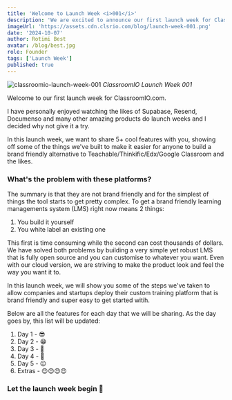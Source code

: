 ```yaml
---
title: 'Welcome to Launch Week <i>001</i>'
description: 'We are excited to announce our first launch week for ClassroomIO.com. We will be sharing a new feature every day for 5 days.'
imageUrl: 'https://assets.cdn.clsrio.com/blog/launch-week-001.png'
date: '2024-10-07'
author: Rotimi Best
avatar: /blog/best.jpg
role: Founder
tags: ['Launch Week']
published: true
---
```


![classroomio-launch-week-001](https://assets.cdn.clsrio.com/blog/launch-week-001.png)
_ClassroomIO Launch Week 001_

Welcome to our first launch week for ClassroomIO.com.

I have personally enjoyed watching the likes of Supabase, Resend, Documenso and many other amazing products do launch weeks and I decided why not give it a try.

In this launch week, we want to share 5+ cool features with you, showing off some of the things we've built to make it easier for anyone to build a brand friendly alternative to Teachable/Thinkific/Edx/Google Classroom and the likes.

### What's the problem with these platforms?

The summary is that they are not brand friendly and for the simplest of things the tool starts to get pretty complex. To get a brand friendly learning managements system (LMS) right now means 2 things:

1. You build it yourself
2. You white label an existing one

This first is time consuming while the second can cost thousands of dollars. We have solved both problems by building a very simple yet robust LMS that is fully open source and you can customise to whatever you want. Even with our cloud version, we are striving to make the product look and feel the way you want it to.

In this launch week, we will show you some of the steps we've taken to allow companies and startups deploy their custom training platform that is brand friendly and super easy to get started witih.

Below are all the features for each day that we will be sharing. As the day goes by, this list will be updated:

1. Day 1 - 😎
2. Day 2 - 😁
3. Day 3 - 🤩
4. Day 4 - 🤯
5. Day 5 - 😉
6. Extras - 😍😍😍😍

### Let the launch week begin 🚀
